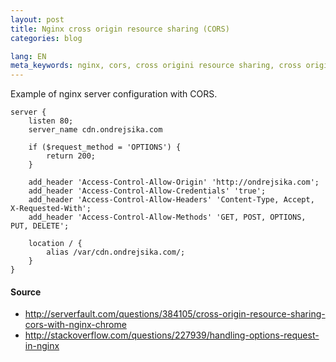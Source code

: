 ```yaml
---
layout: post
title: Nginx cross origin resource sharing (CORS)
categories: blog

lang: EN
meta_keywords: nginx, cors, cross origini resource sharing, cross origin
---
```


Example of nginx server configuration with CORS.


``` nginx
server {
    listen 80;
    server_name cdn.ondrejsika.com

    if ($request_method = 'OPTIONS') {
        return 200;
    }

    add_header 'Access-Control-Allow-Origin' 'http://ondrejsika.com';
    add_header 'Access-Control-Allow-Credentials' 'true';
    add_header 'Access-Control-Allow-Headers' 'Content-Type, Accept, X-Requested-With';
    add_header 'Access-Control-Allow-Methods' 'GET, POST, OPTIONS, PUT, DELETE';

    location / {
        alias /var/cdn.ondrejsika.com/;
    } 
}
```

#### Source

* <http://serverfault.com/questions/384105/cross-origin-resource-sharing-cors-with-nginx-chrome>
* <http://stackoverflow.com/questions/227939/handling-options-request-in-nginx>

